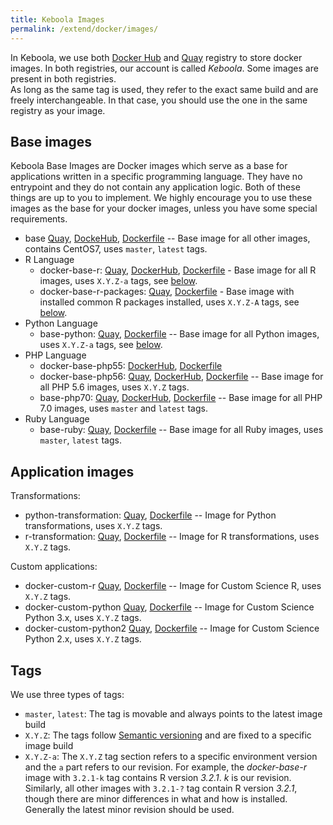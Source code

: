 ```yaml
---
title: Keboola Images
permalink: /extend/docker/images/
---
```


In Keboola, we use both 
[Docker Hub](https://hub.docker.com/r/keboola/) and 
[Quay](https://quay.io/organization/keboola) registry to store docker images. 
In both registries, our account is called *Keboola*.
Some images are present in both registries.  
As long as the same tag is used, they refer to the exact same build and are freely interchangeable. 
In that case, you should use the one in the same registry as your image. 


## Base images

Keboola Base Images are Docker images which serve as a base for applications written in a specific programming language. 
They have no entrypoint and they do not contain any application logic. 
Both of these things are up to you to implement.
We highly encourage you to use these images as the base for your docker images, unless you have some special requirements.


- base 
[Quay](https://quay.io/repository/keboola/base), 
[DockeHub](https://hub.docker.com/r/keboola/base/), 
[Dockerfile](https://github.com/keboola/docker-base) -- 
Base image for all other images, contains CentOS7, 
uses `master`, `latest` tags.
- R Language
  - docker-base-r: 
[Quay](https://quay.io/repository/keboola/docker-base-r),
[DockerHub](https://hub.docker.com/r/keboola/docker-base-r/), 
[Dockerfile](https://github.com/keboola/docker-base-r) -
Base image for all R images, 
uses `X.Y.Z-a` tags, see [below](#tags).
  - docker-base-r-packages: 
[Quay](https://quay.io/repository/keboola/docker-base-r-packages), 
[Dockerfile](https://github.com/keboola/docker-base-r-packages) - 
Base image with installed common R packages installed, 
uses `X.Y.Z-A` tags, see [below](#tags). 
- Python Language
  - base-python: 
[Quay](https://quay.io/repository/keboola/base-python), 
[Dockerfile](https://github.com/keboola/docker-base-python) --
Base image for all Python images, 
uses `X.Y.Z-a` tags, see [below](#tags).
- PHP Language
  - docker-base-php55:
[DockerHub](https://hub.docker.com/r/keboola/base-php55/), 
[Dockerfile](https://github.com/keboola/docker-base-php55/) 
  - docker-base-php56: 
[Quay](https://quay.io/repository/keboola/docker-base-php56),
[DockerHub](https://hub.docker.com/r/keboola/base-php56/), 
[Dockerfile](https://github.com/keboola/docker-base-php56) -- 
Base image for all PHP 5.6 images, 
uses `X.Y.Z` tags.
  - base-php70: 
[Quay](https://quay.io/repository/keboola/base-php70),
[DockerHub](https://hub.docker.com/r/keboola/base-php70/), 
[Dockerfile](https://github.com/keboola/docker-base-php70) --
Base image for all PHP 7.0 images, 
uses `master` and `latest` tags. 
- Ruby Language
  - base-ruby:
[Quay](https://quay.io/repository/keboola/base-ruby), 
[Dockerfile](https://github.com/keboola/docker-base-ruby) --
Base image for all Ruby images, 
uses `master`, `latest` tags.
 
## Application images
Transformations:

- python-transformation:
[Quay](https://quay.io/repository/keboola/python-transformation), 
[Dockerfile](https://github.com/keboola/python-transformation) -- 
Image for Python transformations, 
uses `X.Y.Z` tags.
- r-transformation:
[Quay](https://quay.io/repository/keboola/r-transformation), 
[Dockerfile](https://github.com/keboola/r-transformation) -- 
Image for R transformations, 
uses `X.Y.Z` tags. 

Custom applications:

- docker-custom-r
[Quay](https://quay.io/repository/keboola/docker-custom-r),
[Dockerfile](https://github.com/keboola/docker-custom-r) -- 
Image for Custom Science R, 
uses `X.Y.Z` tags.
- docker-custom-python 
[Quay](https://quay.io/repository/keboola/docker-custom-python),
[Dockerfile](https://github.com/keboola/docker-custom-python) -- 
Image for Custom Science Python 3.x, 
uses `X.Y.Z` tags.
- docker-custom-python2
[Quay](https://quay.io/repository/keboola/docker-custom-python2),
[Dockerfile](https://github.com/keboola/docker-custom-python2) -- 
Image for Custom Science Python 2.x, 
uses `X.Y.Z` tags.

## Tags
We use three types of tags:

- `master`, `latest`: The tag is movable and always points to the latest image build 
- `X.Y.Z`: The tags follow [Semantic versioning](http://semver.org/) and are fixed to a specific image build 
- `X.Y.Z-a`: The `X.Y.Z` tag section refers to a specific environment version and the `a` part refers to our revision. 
For example, the *docker-base-r* image with `3.2.1-k` tag contains R version *3.2.1*. *k* is our revision. Similarly, all other images
with `3.2.1-?` tag contain R version *3.2.1*, though there are minor differences in what and how is installed. Generally
the latest minor revision should be used. 


